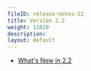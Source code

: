 ```yaml
---
fileID: release-notes-22
title: Version 2.2
weight: 11820
description: 
layout: default
---
```

- [What's New in 2.2](release-notes-new-features22)
